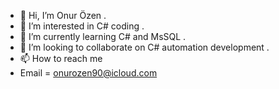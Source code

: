 - 👋 Hi, I’m Onur Özen .
- 👀 I’m interested in C# coding .
- 🌱 I’m currently learning C# and MsSQL . 
- 💞️ I’m looking to collaborate on C# automation development .
- 📫 How to reach me 
- Email = onurozen90@icloud.com
